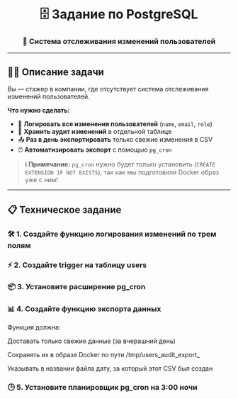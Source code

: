 <h1 align="center">
🗄️ Задание по PostgreSQL
</h1>

<h3 align="center">
🎯 Система отслеживания изменений пользователей
</h3>

---

## 👨‍💻 Описание задачи

Вы — стажер в компании, где отсутствует система отслеживания изменений пользователей.

**Что нужно сделать:**

- 📝 **Логировать все изменения пользователей** (`name`, `email`, `role`)
- 💾 **Хранить аудит изменений** в отдельной таблице
- 📤 **Раз в день экспортировать** только свежие изменения в CSV
- ⏰ **Автоматизировать экспорт** с помощью `pg_cron`

> **ℹ️ Примечание:** `pg_cron` нужно будет только установить (`CREATE EXTENSION IF NOT EXISTS`), так как мы подготовили Docker образ уже с ним!

---

## 📋 Техническое задание

### 🛠️ 1. Создайте функцию логирования изменений по трем полям

### ⚡ 2. Создайте trigger на таблицу users

### 📦 3. Установите расширение pg_cron

### 📊 4. Создайте функцию экспорта данных

Функция должна:

Доставать только свежие данные (за вчерашний день)

Сохранять их в образе Docker по пути /tmp/users_audit_export_

Указывать в названии файла дату, за который этот CSV был создан

### 🕒 5. Установите планировщик pg_cron на 3:00 ночи
